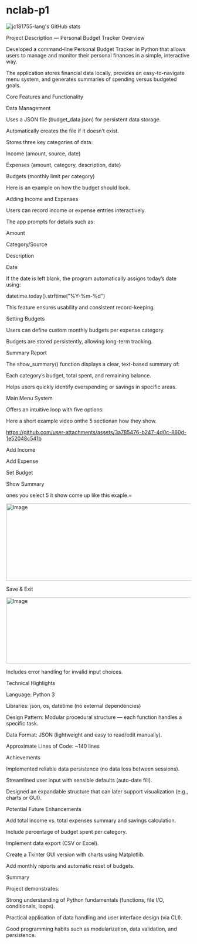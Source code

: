 # nclab-p1

![jc181755-lang's GitHub stats](https://github-readme-stats.vercel.app/api?username=jc181755-lang&show_icons=true&theme=default)

Project Description — Personal Budget Tracker
Overview

Developed a command-line Personal Budget Tracker in Python that allows users to manage and monitor their personal finances in a 
simple, interactive way.

The application stores financial data locally, provides an easy-to-navigate menu system, and generates summaries of spending versus budgeted goals.

Core Features and Functionality

Data Management

Uses a JSON file (budget_data.json) for persistent data storage.

Automatically creates the file if it doesn’t exist.

Stores three key categories of data:

Income (amount, source, date)

Expenses (amount, category, description, date)

Budgets (monthly limit per category)

Here is an example on how the budget should look.

Adding Income and Expenses

Users can record income or expense entries interactively.

The app prompts for details such as:

Amount

Category/Source

Description

Date

If the date is left blank, the program automatically assigns today’s date using:

datetime.today().strftime("%Y-%m-%d")


This feature ensures usability and consistent record-keeping.

Setting Budgets

Users can define custom monthly budgets per expense category.

Budgets are stored persistently, allowing long-term tracking.

Summary Report

The show_summary() function displays a clear, text-based summary of:

Each category’s budget, total spent, and remaining balance.

Helps users quickly identify overspending or savings in specific areas.

Main Menu System

Offers an intuitive loop with five options:

Here a short example video onthe 5 sectionan how they show.

https://github.com/user-attachments/assets/3a785476-b247-4d0c-860d-1e52048c541b

Add Income

Add Expense

Set Budget

Show Summary 

ones you select 5 it show come up like this exaple.=

<img width="672" height="211" alt="Image" src="https://github.com/user-attachments/assets/0e4c7f4b-6107-47e1-afc8-281dfc184f56" />

Save & Exit

<img width="1366" height="181" alt="Image" src="https://github.com/user-attachments/assets/8499241b-ca00-4652-94eb-4d8ab532a8e5" />


Includes error handling for invalid input choices.

Technical Highlights

Language: Python 3

Libraries: json, os, datetime (no external dependencies)

Design Pattern: Modular procedural structure — each function handles a specific task.

Data Format: JSON (lightweight and easy to read/edit manually).

Approximate Lines of Code: ~140 lines

Achievements

Implemented reliable data persistence (no data loss between sessions).

Streamlined user input with sensible defaults (auto-date fill).

Designed an expandable structure that can later support visualization (e.g., charts or GUI).

Potential Future Enhancements

Add total income vs. total expenses summary and savings calculation.

Include percentage of budget spent per category.

Implement data export (CSV or Excel).

Create a Tkinter GUI version with charts using Matplotlib.

Add monthly reports and automatic reset of budgets.

Summary

Project demonstrates:

Strong understanding of Python fundamentals (functions, file I/O, conditionals, loops).

Practical application of data handling and user interface design (via CLI).

Good programming habits such as modularization, data validation, and persistence.
